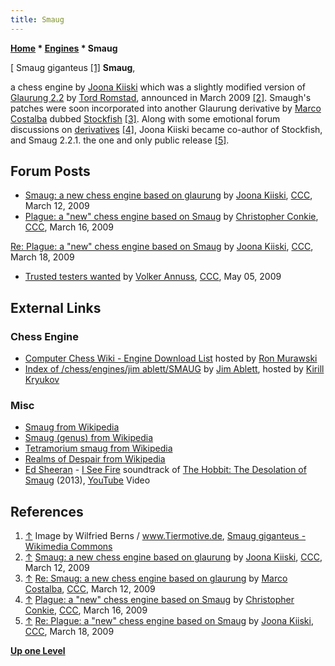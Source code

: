 ```yaml
---
title: Smaug
---
```

**[Home](Home "Home") \* [Engines](Engines "Engines") \* Smaug**



[ Smaug giganteus <a id="cite-note-1" href="#cite-ref-1">[1]</a>
**Smaug**,  

a chess engine by [Joona Kiiski](Joona_Kiiski "Joona Kiiski") which was a slightly modified version of [Glaurung 2.2](Glaurung "Glaurung") by [Tord Romstad](Tord_Romstad "Tord Romstad"), announced in March 2009 <a id="cite-note-2" href="#cite-ref-2">[2]</a>. 
Smaugh's patches were soon incorporated into another Glaurung derivative by [Marco Costalba](Marco_Costalba "Marco Costalba") dubbed [Stockfish](Stockfish "Stockfish") <a id="cite-note-3" href="#cite-ref-3">[3]</a>. 
Along with some emotional forum discussions on [derivatives](Category:Derivative "Category:Derivative") <a id="cite-note-4" href="#cite-ref-4">[4]</a>, Joona Kiiski became co-author of Stockfish, and Smaug 2.2.1. the one and only public release <a id="cite-note-5" href="#cite-ref-5">[5]</a>. 



## Forum Posts


* [Smaug: a new chess engine based on glaurung](http://www.talkchess.com/forum/viewtopic.php?t=26971) by [Joona Kiiski](Joona_Kiiski "Joona Kiiski"), [CCC](CCC "CCC"), March 12, 2009
* [Plague: a "new" chess engine based on Smaug](http://www.talkchess.com/forum/viewtopic.php?t=27029) by [Christopher Conkie](index.php?title=Christopher_Conkie&action=edit&redlink=1 "Christopher Conkie (page does not exist)"), [CCC](CCC "CCC"), March 16, 2009


 [Re: Plague: a "new" chess engine based on Smaug](http://www.talkchess.com/forum/viewtopic.php?t=27029&start=76) by [Joona Kiiski](Joona_Kiiski "Joona Kiiski"), [CCC](CCC "CCC"), March 18, 2009
* [Trusted testers wanted](http://www.talkchess.com/forum/viewtopic.php?t=27758) by [Volker Annuss](Volker_Annuss "Volker Annuss"), [CCC](CCC "CCC"), May 05, 2009


## External Links


### Chess Engine


* [Computer Chess Wiki - Engine Download List](http://computer-chess.org/doku.php?id=computer_chess:wiki:download:engine_download_list) hosted by [Ron Murawski](Ron_Murawski "Ron Murawski")
* [Index of /chess/engines/jim ablett/SMAUG](http://kirr.homeunix.org/chess/engines/jim%20ablett/SMAUG/) by [Jim Ablett](Jim_Ablett "Jim Ablett"), hosted by [Kirill Kryukov](Kirill_Kryukov "Kirill Kryukov")


### Misc


* [Smaug from Wikipedia](https://en.wikipedia.org/wiki/Smaug)
* [Smaug (genus) from Wikipedia](https://en.wikipedia.org/wiki/Smaug_(genus))
* [Tetramorium smaug from Wikipedia](https://en.wikipedia.org/wiki/Tetramorium_smaug)
* [Realms of Despair from Wikipedia](https://en.wikipedia.org/wiki/Realms_of_Despair)
* [Ed Sheeran](https://en.wikipedia.org/wiki/Ed_Sheeran) - [I See Fire](https://en.wikipedia.org/wiki/I_See_Fire) soundtrack of [The Hobbit: The Desolation of Smaug](https://en.wikipedia.org/wiki/The_Hobbit:_The_Desolation_of_Smaug) (2013), [YouTube](https://en.wikipedia.org/wiki/YouTube) Video


 
## References


1. <a id="cite-ref-1" href="#cite-note-1">↑</a> Image by Wilfried Berns / www.Tiermotive.de, [Smaug giganteus - Wikimedia Commons](https://commons.wikimedia.org/wiki/Smaug_giganteus)
2. <a id="cite-ref-2" href="#cite-note-2">↑</a> [Smaug: a new chess engine based on glaurung](http://www.talkchess.com/forum/viewtopic.php?t=26971) by [Joona Kiiski](Joona_Kiiski "Joona Kiiski"), [CCC](CCC "CCC"), March 12, 2009
3. <a id="cite-ref-3" href="#cite-note-3">↑</a> [Re: Smaug: a new chess engine based on glaurung](http://www.talkchess.com/forum/viewtopic.php?t=26971&start=1) by [Marco Costalba](Marco_Costalba "Marco Costalba"), [CCC](CCC "CCC"), March 12, 2009
4. <a id="cite-ref-4" href="#cite-note-4">↑</a> [Plague: a "new" chess engine based on Smaug](http://www.talkchess.com/forum/viewtopic.php?t=27029) by [Christopher Conkie](index.php?title=Christopher_Conkie&action=edit&redlink=1 "Christopher Conkie (page does not exist)"), [CCC](CCC "CCC"), March 16, 2009
5. <a id="cite-ref-5" href="#cite-note-5">↑</a> [Re: Plague: a "new" chess engine based on Smaug](http://www.talkchess.com/forum/viewtopic.php?t=27029&start=76) by [Joona Kiiski](Joona_Kiiski "Joona Kiiski"), [CCC](CCC "CCC"), March 18, 2009

**[Up one Level](Engines "Engines")**







 
